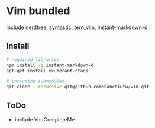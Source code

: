 # Vim bundled

Include nerdtree, syntastic, tern_vim, instant-markdown-d

## Install

```sh
# required libraries
npm install -g instant-markdown-d
apt-get install exuberant-ctags

# including submodules
git clone --recursive git@github.com:hanchiutw/vim.git
```

## ToDo

* include YouCompleteMe
